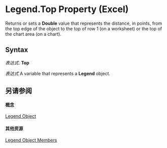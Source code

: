 
# Legend.Top Property (Excel)

Returns or sets a  **Double** value that represents the distance, in points, from the top edge of the object to the top of row 1 (on a worksheet) or the top of the chart area (on a chart).


## Syntax

 _表达式_. **Top**

 _表达式_ A variable that represents a **Legend** object.


## 另请参阅


#### 概念


[Legend Object](9be53984-bc9c-f964-9ab3-be52d3699bd9.md)
#### 其他资源


[Legend Object Members](http://msdn.microsoft.com/library/3b5e8714-67b8-9b58-f4c6-61f2b763ee00%28Office.15%29.aspx)